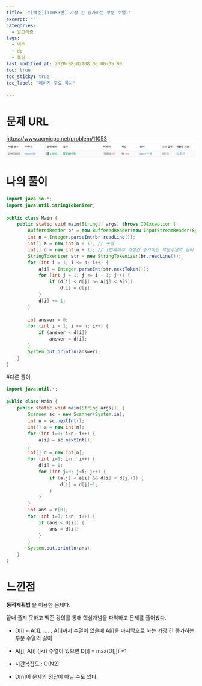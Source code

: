 ```yaml
---
title:  "[백준][11053번] 가장 긴 증가하는 부분 수열1"
excerpt: ""
categories:
  - 알고리즘
tags:
  - 백준
  - dp
  - 틀림
last_modified_at: 2020-08-02T08:06:00-05:00
toc: true
toc_sticky: true
toc_label: "페이지 주요 목차"

---
```

# 문제 URL
https://www.acmicpc.net/problem/11053
![boj11053](/images/2020/08/boj11053.png)

# 나의 풀이
```java
import java.io.*;
import java.util.StringTokenizer;

public class Main {
    public static void main(String[] args) throws IOException {
        BufferedReader br = new BufferedReader(new InputStreamReader(System.in));
        int n = Integer.parseInt(br.readLine());
        int[] a = new int[n + 1]; // 수열
        int[] d = new int[n + 1]; // i번째까지 가장긴 증가하는 부분수열의 길이
        StringTokenizer str = new StringTokenizer(br.readLine());
        for (int i = 1; i <= n; i++) {
            a[i] = Integer.parseInt(str.nextToken());
            for (int j = 1; j <= i - 1; j++) {
                if (d[i] < d[j] && a[j] < a[i])
                    d[i] = d[j];
            }
            d[i] += 1;
        }

        int answer = 0;
        for (int i = 1; i <= n; i++) {
            if (answer < d[i])
                answer = d[i];
        }
        System.out.println(answer);
    }
}
```

#다른 풀이
```java
import java.util.*;

public class Main {
    public static void main(String args[]) {
        Scanner sc = new Scanner(System.in);
        int n = sc.nextInt();
        int[] a = new int[n];
        for (int i=0; i<n; i++) {
            a[i] = sc.nextInt();
        }
        int[] d = new int[n];
        for (int i=0; i<n; i++) {
            d[i] = 1;
            for (int j=0; j<i; j++) {
                if (a[j] < a[i] && d[i] < d[j]+1) {
                    d[i] = d[j]+1;
                }
            }
        }
        int ans = d[0];
        for (int i=0; i<n; i++) {
            if (ans < d[i]) {
                ans = d[i];
            }
        }
        System.out.println(ans);
    }
}
```

# 느낀점
__동적계획법__ 을 이용한 문제다.

끝내 풀지 못하고 백준 강의를 통해 핵심개념을 파악하고 문제를 풀어봤다.

- D[i] = A[1], .... , A[i]까지 수열이 있을때
A[i]을 마지막으로 하는 가장 긴 증가하는 부분 수열의 길이


- A[j], A[i] (j<i) 수열이 있으면
D[i] = max(D[j]) +1

- 시간복잡도 : O(N2)

- D[n]이 문제의 정답이 아닐 수도 있다.
